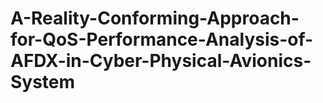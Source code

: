 # A-Reality-Conforming-Approach-for-QoS-Performance-Analysis-of-AFDX-in-Cyber-Physical-Avionics-System